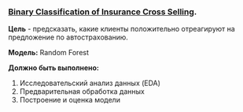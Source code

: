 ### [Binary Classification of Insurance Cross Selling](https://www.kaggle.com/competitions/playground-series-s4e7). 

__Цель__ - предсказать, какие клиенты положительно отреагируют на предложение по автострахованию.

__Модель:__ Random Forest

__Должно быть выполнено:__
1) Исследовательский анализ данных (EDA)
2) Предварительная обработка данных
3) Построение и оценка модели
